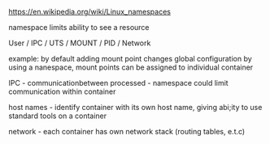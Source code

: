 https://en.wikipedia.org/wiki/Linux_namespaces

namespace limits ability to see a resource

User / IPC / UTS / MOUNT / PID / Network

example: by default adding mount point changes global configuration
by using a nanespace, mount points can be assigned to individual container

IPC - communicationbetween processed - namespace could limit communication within container

host names - identify container with  its own host name, giving abi;ity to use standard
tools on a container

network - each container has own network stack (routing tables, e.t.c)

